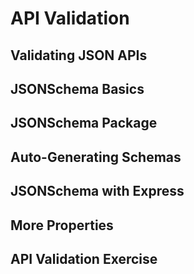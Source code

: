 # API Validation

## Validating JSON APIs

## JSONSchema Basics

## JSONSchema Package

## Auto-Generating Schemas

## JSONSchema with Express

## More Properties

## API Validation Exercise
